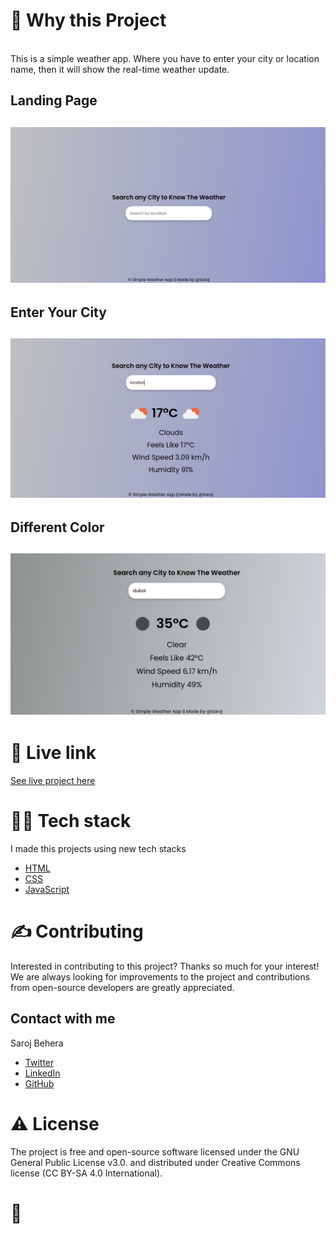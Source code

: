 
<!-- ABOUT THE PROJECT -->
<h1>🧐 Why this Project</h1>
<br />
This is a simple weather app. Where you have to enter your city or location name, then it will show the real-time weather update.

<h2>Landing Page<h2>
  
  ![Landing Page](/images/weather-app-landing.png)
<h2>Enter Your City<h2>
  
   ![Unlock Pro Page](/images/weather-app-1.png)
  
  
<h2>Different Color<h2>
  
   ![Solution Page](/images/weather-app-2.png)  
  
<h1>🌟 Live link</h1>
  
  [See live project here](https://weatherapp-mini-project.netlify.app/)
  
<h1>👨‍💻 Tech stack</h1>

I made this projects using new tech stacks
* [HTML](https://html.com/)
* [CSS](https://css-tricks.com/)
* [JavaScript](https://www.w3schools.com/js/)


<h1>✍️ Contributing</h1>
Interested in contributing to this project? Thanks so much for your interest! We are always looking for improvements to the project and contributions from open-source developers are greatly appreciated.

<!-- CONTACT -->
<h2>Contact with me</h2>

Saroj Behera
* [Twitter](https://twitter.com/iamsarojb)
* [LinkedIn](https://www.linkedin.com/in/sarojvrc/)
* [GitHub](https://github.com/sarojvrc)

<h1>⚠️ License</h1>
The project is free and open-source software licensed under the GNU General Public License v3.0. and distributed under Creative Commons license (CC BY-SA 4.0 International).

<br />

<h1>💛</h1>

